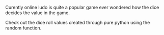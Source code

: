 Curently online ludo is quite a popular game ever wondered how the dice decides the value in the game.

Check out the dice roll values created through pure python using the random function.
